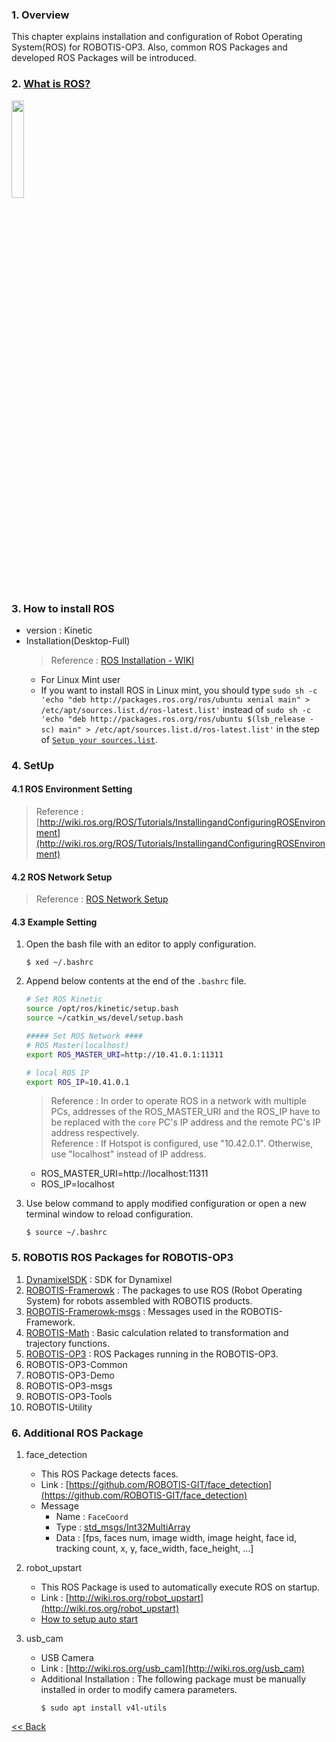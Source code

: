 ### 1. Overview
This chapter explains installation and configuration of Robot Operating System(ROS) for ROBOTIS-OP3. Also, common ROS Packages and developed ROS Packages will be introduced.  



### 2. [What is ROS?](http://www.ros.org/about-ros/)
<a href="http://www.ros.org/about-ros"> <img src="http://www.ros.org/wp-content/uploads/2013/10/rosorg-logo1.png?raw=true" height="20%"/> </a>

### 3. How to install ROS
 - version : Kinetic  
 - Installation(Desktop-Full)  
   > Reference : [ROS Installation - WIKI](http://wiki.ros.org/kinetic/Installation/Ubuntu)  
     - For Linux Mint user  
     - If you want to install ROS in Linux mint, you should type ```sudo sh -c 'echo "deb http://packages.ros.org/ros/ubuntu xenial main" > /etc/apt/sources.list.d/ros-latest.list'``` instead of ```sudo sh -c 'echo "deb http://packages.ros.org/ros/ubuntu $(lsb_release -sc) main" > /etc/apt/sources.list.d/ros-latest.list'``` in the step of [```Setup your sources.list```](http://wiki.ros.org/kinetic/Installation/Ubuntu#Installation.2BAC8-Ubuntu.2BAC8-Sources.Setup_your_sources.list).


### 4. SetUp
#### 4.1 ROS Environment Setting
> Reference : [http://wiki.ros.org/ROS/Tutorials/InstallingandConfiguringROSEnvironment](http://wiki.ros.org/ROS/Tutorials/InstallingandConfiguringROSEnvironment)

#### 4.2 ROS Network Setup
> Reference : [ROS Network Setup](http://wiki.ros.org/ROS/NetworkSetup)  

#### 4.3 Example Setting
  1. Open the bash file with an editor to apply configuration.  
     ```
     $ xed ~/.bashrc
     ```

  2. Append below contents at the end of the `.bashrc` file.  
     ```bash    
     # Set ROS Kinetic
     source /opt/ros/kinetic/setup.bash
     source ~/catkin_ws/devel/setup.bash

     ##### Set ROS Network ####
     # ROS Master(localhost)
     export ROS_MASTER_URI=http://10.41.0.1:11311

     # local ROS IP
     export ROS_IP=10.41.0.1
     ```

     > Reference : In order to operate ROS in a network with multiple PCs, addresses of the ROS_MASTER_URI and the ROS_IP have to be replaced with the `core` PC's IP address and the remote PC's IP address respectively.  
     > Reference : If Hotspot is configured, use "10.42.0.1". Otherwise, use "localhost" instead of IP address.
       - ROS_MASTER_URI=http://localhost:11311
       - ROS_IP=localhost

  3. Use below command to apply modified configuration or open a new terminal window to reload configuration.  
     ```
     $ source ~/.bashrc
     ```

### 5. ROBOTIS ROS Packages for ROBOTIS-OP3  
 1. [DynamixelSDK](https://github.com/ROBOTIS-GIT/DynamixelSDK/wiki) : SDK for Dynamixel  
 2. [ROBOTIS-Framerowk](https://github.com/ROBOTIS-GIT/ROBOTIS-Documents/wiki/ROBOTIS-Framework-Documents) : The packages to use ROS (Robot Operating System) for robots assembled with ROBOTIS products.  
 3. [ROBOTIS-Framerowk-msgs](https://github.com/ROBOTIS-GIT/ROBOTIS-Documents/wiki/ROBOTIS-Framework-Documents) : Messages used in the ROBOTIS-Framework.  
 4. [ROBOTIS-Math](https://github.com/ROBOTIS-GIT/ROBOTIS-Documents/wiki/robotis_math) : Basic calculation related to transformation and trajectory functions.  
 5. [ROBOTIS-OP3](OP3-ROBOTIS-ROS-Packages.md) : ROS Packages running in the ROBOTIS-OP3.
 6. ROBOTIS-OP3-Common
 7. ROBOTIS-OP3-Demo  
 8. ROBOTIS-OP3-msgs  
 9. ROBOTIS-OP3-Tools  
 10. ROBOTIS-Utility


### 6. Additional ROS Package
 1. face_detection  
    - This ROS Package detects faces.  
    - Link : [https://github.com/ROBOTIS-GIT/face_detection](https://github.com/ROBOTIS-GIT/face_detection)  
    - Message  
       - Name : `FaceCoord`  
       - Type : [std_msgs/Int32MultiArray](http://docs.ros.org/jade/api/std_msgs/html/msg/Int32MultiArray.html)  
       - Data : [fps, faces num, image width, image height, face id, tracking count, x, y, face_width, face_height, ...]  

 2. robot_upstart  
    - This ROS Package is used to automatically execute ROS on startup.  
    - Link : [http://wiki.ros.org/robot_upstart](http://wiki.ros.org/robot_upstart)  
    - [How to setup auto start](OP3-How-to-kill-the-demo-program#31-start-demo-program-on-start.md)  

 3. usb_cam  
    - USB Camera  
    - Link : [http://wiki.ros.org/usb_cam](http://wiki.ros.org/usb_cam)  
    - Additional Installation : The following package must be manually installed in order to modify camera parameters.  
      ```
      $ sudo apt install v4l-utils
      ```  

[&lt;&lt; Back](OP3-User's-Guide.md)
